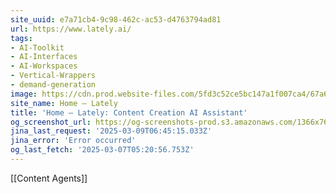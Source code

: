 ```yaml
---
site_uuid: e7a71cb4-9c98-462c-ac53-d4763794ad81
url: https://www.lately.ai/
tags:
- AI-Toolkit
- AI-Interfaces
- AI-Workspaces
- Vertical-Wrappers
- demand-generation
image: https://cdn.prod.website-files.com/5fd3c52ce5bc147a1f007ca4/67a674f5f0fae14770640d94_lately_meta_og_kately.png
site_name: Home – Lately
title: 'Home – Lately: Content Creation AI Assistant'
og_screenshot_url: https://og-screenshots-prod.s3.amazonaws.com/1366x768/80/false/e2c3aa87f70260416f1a9860b840a0e86bf9e7f8f95aa74c8753177687f3f786.jpeg
jina_last_request: '2025-03-09T06:45:15.033Z'
jina_error: 'Error occurred'
og_last_fetch: '2025-03-07T05:20:56.753Z'
---
```

[[Content Agents]]
